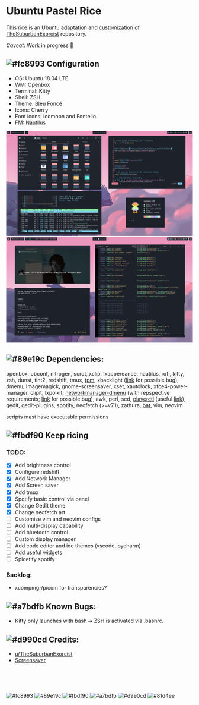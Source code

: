 # Ubuntu Pastel Rice 

This rice is an Ubuntu adaptation and customization of [TheSuburbanExorcist](https://github.com/obliviousofcraps/mf-dots.git) repository.

*Caveat*: Work in progress :snail:

## ![#fc8993](https://via.placeholder.com/15/fc8993/000000?text=+)  Configuration
- OS: Ubuntu 18.04 LTE
- WM: Openbox
- Terminal: Kitty
- Shell: ZSH
- Theme: Bleu Foncé
- Icons: Cherry
- Font icons: Icomoon and Fontello
- FM: Nautilus


![image](resources/rice_v1_1.png)
![image](resources/rice_v1_2.png)



## ![#89e19c](https://via.placeholder.com/15/89e19c/000000?text=+) Dependencies:
openbox, obconf, nitrogen, scrot, xclip, lxappereance, nautilus, rofi, kitty, zsh, dunst, tint2, redshift, tmux, [tpm](https://github.com/tmux-plugins/tpm), xbacklight ([link](https://askubuntu.com/questions/715306/xbacklight-no-outputs-have-backlight-property-no-sys-class-backlight-folder) for possible bug), dmenu, Imagemagick, gnome-screensaver, xset, xautolock, xfce4-power-manager, clipit, lxpolkit, [networkmanager-dmenu](https://github.com/firecat53/networkmanager-dmenu) (with repspective requirements; [link](https://stackoverflow.com/questions/59389831/cannot-import-name-gi) for possible bug), awk, perl, sed, [playerctl](https://github.com/altdesktop/playerctl) (useful [link](https://askubuntu.com/questions/1080671/how-can-i-install-playerctl)), gedit, gedit-plugins, spotify, neofetch (>=v7.1), zathura, [bat](https://github.com/sharkdp/bat), vim, neovim

scripts mast have executable permissions


## ![#fbdf90](https://via.placeholder.com/15/fbdf90/000000?text=+) Keep ricing 
### TODO:
- [x] Add brightness control
- [x] Configure redshift
- [x] Add Network Manager
- [x] Add Screen saver
- [x] Add tmux
- [x] Spotify basic control via panel 
- [x] Change Gedit theme
- [x] Change neofetch art
- [ ] Customize vim and neovim configs
- [ ] Add multi-display capability
- [ ] Add bluetooth control
- [ ] Custom display manager
- [ ] Add code editor and ide themes (vscode, pycharm)
- [ ] Add useful widgets
- [ ] Spicetify spotify

### Backlog:
- xcompmgr/picom for transparencies?

## ![#a7bdfb](https://via.placeholder.com/15/a7bdfb/000000?text=+) Known Bugs:
- Kitty only launches with bash ➔ ZSH is activated via .bashrc.

## ![#d990cd](https://via.placeholder.com/15/d990cd/000000?text=+) Credits:
- [u/TheSuburbanExorcist](https://github.com/obliviousofcraps/mf-dots)
- [Screensaver](https://buntu4win.wordpress.com/2015/05/04/how-to-build-a-kick-ass-screen-saverlock-for-openbox/)

<br>
<br>
<br>


![#fc8993](https://via.placeholder.com/15/fc8993/000000?text=+)
![#89e19c](https://via.placeholder.com/15/89e19c/000000?text=+)
![#fbdf90](https://via.placeholder.com/15/fbdf90/000000?text=+)
![#a7bdfb](https://via.placeholder.com/15/a7bdfb/000000?text=+)
![#d990cd](https://via.placeholder.com/15/d990cd/000000?text=+)
![#81d4ee](https://via.placeholder.com/15/81d4ee/000000?text=+)
